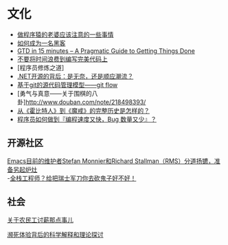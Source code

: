 文化
========
	
- [做程序猿的老婆应该注意的一些事情](http://www.techug.com/things-about-be-programmers-wife)
- [如何成为一名黑客](http://www.techug.com/how-to-be-a-hacker)  
- [GTD in 15 minutes – A Pragmatic Guide to Getting Things Done](http://hamberg.no/gtd/)  
- [不要将时间浪费到编写完美代码上](http://www.techug.com/do-not-waste-time-for-perfect-code)  
- [程序员修炼之道]  
- [.NET开源的背后：是无奈，还是顺应潮流？](http://www.techug.com/net-opensource-2)  
- [基于git的源代码管理模型——git flow](http://www.ituring.com.cn/article/56870)  
- [勇气与真意——关于围棋的八卦]http://www.douban.com/note/218498393/  
- [从《霍比特人》到《魔戒》的完整历史是怎样的？](http://weibo.com/p/1001603804464862624544)  
- [程序员如何做到『编程速度又快，Bug 数量又少』？](http://blog.jobbole.com/84159/)
## 开源社区  
[Emacs目前的维护者Stefan Monnier和Richard Stallman（RMS）分道扬镳，准备另起炉灶](https://lists.gnu.org/archive/html/emacs-devel/2015-01/msg00171.html)  
-[全栈工程师？给把瑞士军刀你去砍鬼子好不好！](http://techgogogo.com/2015/06/%E5%85%A8%E6%A0%88%E5%B7%A5%E7%A8%8B%E5%B8%88%EF%BC%9F%E7%BB%99%E6%8A%8A%E7%91%9E%E5%A3%AB%E5%86%9B%E5%88%80%E4%BD%A0%E5%8E%BB%E7%A0%8D%E9%AC%BC%E5%AD%90%E5%A5%BD%E4%B8%8D%E5%A5%BD%EF%BC%81%EF%BC%9F/)

## 社会

[关于农民工讨薪那点事儿](http://weibo.com/p/1001603800923997626634)  


[濒死体验背后的科学解释和理论探讨](http://tech.qq.com/a/20150330/055295.htm)  

